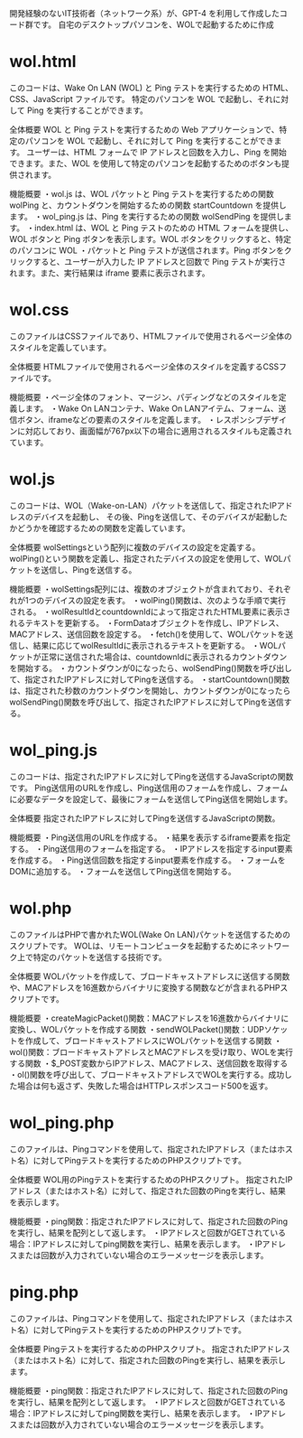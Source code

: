 開発経験のないIT技術者（ネットワーク系）が、GPT-4 を利用して作成したコード群です。
自宅のデスクトップパソコンを、WOLで起動するために作成


# wol.html
このコードは、Wake On LAN (WOL) と Ping テストを実行するための HTML、CSS、JavaScript ファイルです。
特定のパソコンを WOL で起動し、それに対して Ping を実行することができます。

全体概要
WOL と Ping テストを実行するための Web アプリケーションで、特定のパソコンを WOL で起動し、それに対して Ping を実行することができます。
ユーザーは、HTML フォームで IP アドレスと回数を入力し、Ping を開始できます。また、WOL を使用して特定のパソコンを起動するためのボタンも提供されます。

機能概要
・wol.js は、WOL パケットと Ping テストを実行するための関数 wolPing と、カウントダウンを開始するための関数 startCountdown を提供します。
・wol_ping.js は、Ping を実行するための関数 wolSendPing を提供します。
・index.html は、WOL と Ping テストのための HTML フォームを提供し、WOL ボタンと Ping ボタンを表示します。WOL ボタンをクリックすると、特定のパソコンに WOL ・パケットと Ping テストが送信されます。Ping ボタンをクリックすると、ユーザーが入力した IP アドレスと回数で Ping テストが実行されます。また、実行結果は iframe 要素に表示されます。


# wol.css
このファイルはCSSファイルであり、HTMLファイルで使用されるページ全体のスタイルを定義しています。

全体概要
HTMLファイルで使用されるページ全体のスタイルを定義するCSSファイルです。

機能概要
・ページ全体のフォント、マージン、パディングなどのスタイルを定義します。
・Wake On LANコンテナ、Wake On LANアイテム、フォーム、送信ボタン、iframeなどの要素のスタイルを定義します。
・レスポンシブデザインに対応しており、画面幅が767px以下の場合に適用されるスタイルも定義されています。


# wol.js
このコードは、WOL（Wake-on-LAN）パケットを送信して、指定されたIPアドレスのデバイスを起動し、
その後、Pingを送信して、そのデバイスが起動したかどうかを確認するための関数を定義しています。

全体概要
wolSettingsという配列に複数のデバイスの設定を定義する。
wolPing()という関数を定義し、指定されたデバイスの設定を使用して、WOLパケットを送信し、Pingを送信する。

機能概要
・wolSettings配列には、複数のオブジェクトが含まれており、それぞれが1つのデバイスの設定を表す。
・wolPing()関数は、次のような手順で実行される。
・wolResultIdとcountdownIdによって指定されたHTML要素に表示されるテキストを更新する。
・FormDataオブジェクトを作成し、IPアドレス、MACアドレス、送信回数を設定する。
・fetch()を使用して、WOLパケットを送信し、結果に応じてwolResultIdに表示されるテキストを更新する。
・WOLパケットが正常に送信された場合は、countdownIdに表示されるカウントダウンを開始する。
・カウントダウンが0になったら、wolSendPing()関数を呼び出して、指定されたIPアドレスに対してPingを送信する。
・startCountdown()関数は、指定された秒数のカウントダウンを開始し、カウントダウンが0になったらwolSendPing()関数を呼び出して、指定されたIPアドレスに対してPingを送信する。


# wol_ping.js
このコードは、指定されたIPアドレスに対してPingを送信するJavaScriptの関数です。
Ping送信用のURLを作成し、Ping送信用のフォームを作成し、フォームに必要なデータを設定して、最後にフォームを送信してPing送信を開始します。

全体概要
指定されたIPアドレスに対してPingを送信するJavaScriptの関数。

機能概要
・Ping送信用のURLを作成する。
・結果を表示するiframe要素を指定する。
・Ping送信用のフォームを指定する。
・IPアドレスを指定するinput要素を作成する。
・Ping送信回数を指定するinput要素を作成する。
・フォームをDOMに追加する。
・フォームを送信してPing送信を開始する。


# wol.php
このファイルはPHPで書かれたWOL(Wake On LAN)パケットを送信するためのスクリプトです。
WOLは、リモートコンピュータを起動するためにネットワーク上で特定のパケットを送信する技術です。

全体概要
WOLパケットを作成して、ブロードキャストアドレスに送信する関数や、MACアドレスを16進数からバイナリに変換する関数などが含まれるPHPスクリプトです。

機能概要
・createMagicPacket()関数：MACアドレスを16進数からバイナリに変換し、WOLパケットを作成する関数
・sendWOLPacket()関数：UDPソケットを作成して、ブロードキャストアドレスにWOLパケットを送信する関数
・wol()関数：ブロードキャストアドレスとMACアドレスを受け取り、WOLを実行する関数
・$_POST変数からIPアドレス、MACアドレス、送信回数を取得する
・ol()関数を呼び出して、ブロードキャストアドレスでWOLを実行する。成功した場合は何も返さず、失敗した場合はHTTPレスポンスコード500を返す。


# wol_ping.php
このファイルは、Pingコマンドを使用して、指定されたIPアドレス（またはホスト名）に対してPingテストを実行するためのPHPスクリプトです。

全体概要
WOL用のPingテストを実行するためのPHPスクリプト。
指定されたIPアドレス（またはホスト名）に対して、指定された回数のPingを実行し、結果を表示します。

機能概要
・ping関数：指定されたIPアドレスに対して、指定された回数のPingを実行し、結果を配列として返します。
・IPアドレスと回数がGETされている場合：IPアドレスに対してping関数を実行し、結果を表示します。
・IPアドレスまたは回数が入力されていない場合のエラーメッセージを表示します。


# ping.php
このファイルは、Pingコマンドを使用して、指定されたIPアドレス（またはホスト名）に対してPingテストを実行するためのPHPスクリプトです。

全体概要
Pingテストを実行するためのPHPスクリプト。
指定されたIPアドレス（またはホスト名）に対して、指定された回数のPingを実行し、結果を表示します。

機能概要
・ping関数：指定されたIPアドレスに対して、指定された回数のPingを実行し、結果を配列として返します。
・IPアドレスと回数がGETされている場合：IPアドレスに対してping関数を実行し、結果を表示します。
・IPアドレスまたは回数が入力されていない場合のエラーメッセージを表示します。
